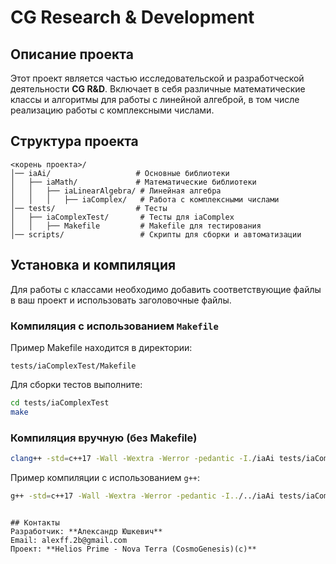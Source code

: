 # CG Research & Development

## Описание проекта
Этот проект является частью исследовательской и разработческой деятельности **CG R&D**. 
Включает в себя различные математические классы и алгоритмы для работы с линейной алгеброй, в том числе реализацию работы с комплексными числами.

## Структура проекта
```
<корень проекта>/
│── iaAi/                   # Основные библиотеки
│   ├── iaMath/             # Математические библиотеки
│   │   ├── iaLinearAlgebra/ # Линейная алгебра
│   │   │   ├── iaComplex/   # Работа с комплексными числами
│── tests/                  # Тесты
│   ├── iaComplexTest/       # Тесты для iaComplex
│   │   ├── Makefile         # Makefile для тестирования
│── scripts/                 # Скрипты для сборки и автоматизации
```

## Установка и компиляция
Для работы с классами необходимо добавить соответствующие файлы в ваш проект и использовать заголовочные файлы.

### Компиляция с использованием `Makefile`
Пример Makefile находится в директории:
```
tests/iaComplexTest/Makefile
```
Для сборки тестов выполните:
```sh
cd tests/iaComplexTest
make
```

### Компиляция вручную (без Makefile)
```sh
clang++ -std=c++17 -Wall -Wextra -Werror -pedantic -I./iaAi tests/iaComplexTest/iaComplexTest.cpp iaAi/iaMath/iaLinearAlgebra/iaComplex/iaComplex.cpp -o tests/iaComplexTest/iaComplexTest
```
Пример компиляции с использованием `g++`:
```sh
g++ -std=c++17 -Wall -Wextra -Werror -pedantic -I../../iaAi tests/iaComplexTest/iaComplexTest.cpp ../../iaAi/iaMath/iaLinearAlgebra/iaComplex/iaComplex.cpp -o tests/iaComplexTest/iaComplexTest
```

```

## Контакты
Разработчик: **Александр Юшкевич**  
Email: alexff.2b@gmail.com  
Проект: **Helios Prime - Nova Terra (CosmoGenesis)(c)**
